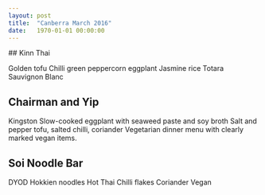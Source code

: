 ```yaml
---
layout: post
title:  "Canberra March 2016"
date:   1970-01-01 00:00:00
---
```


​## Kinn Thai

Golden tofu
Chilli green peppercorn eggplant
Jasmine rice
Totara Sauvignon Blanc

## Chairman and Yip

Kingston
Slow-cooked eggplant with seaweed paste and soy broth
Salt and pepper tofu, salted chilli, coriander
Vegetarian dinner menu with clearly marked vegan items.

## Soi Noodle Bar

DYOD
Hokkien noodles
Hot Thai
Chilli flakes
Coriander
Vegan
